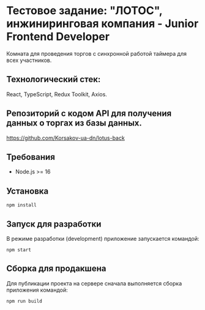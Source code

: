 # Тестовое задание: "ЛОТОС", инжиниринговая компания - Junior Frontend Developer

Комната для проведения торгов с синхронной работой таймера для всех участников.
## Технологический стек: 
React, TypeScript, Redux Toolkit, Axios.

## Репозиторий с кодом API для получения данных о торгах из базы данных.
https://github.com/Korsakov-ua-dn/lotus-back

## Требования

- Node.js >= 16

## Установка

`npm install`

## Запуск для разработки

В режиме разработки (development)  приложение запускается командой:

`npm start`

## Сборка для продакшена

Для публикации проекта на сервере сначала выполняется сборка приложения командой:

`npm run build`
